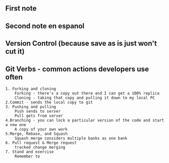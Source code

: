## First note
## Second note en espanol 
## Version Control (because save as is just won't cut it) 
## Git Verbs - common actions developers use often 
    1. Forking and cloning
        Forking - there's a copy out there and I can get a 100% replica
        Cloning - taking that copy and pulling it down to my local PC
    2.Commit - sends the local copy to git
    3. Pushing and pulling
        Push sends to server
        Pull gets from server
    4.Branching - you can lock a particular version of the code and start a new one
        A copy of your own work
    5.Merge, Rebase, and Squash
        Squash merge considers multiple banks as one bank
    6. Pull request & Merge request
        tracked change merging
    7. Stand and exercise
        Remember to
